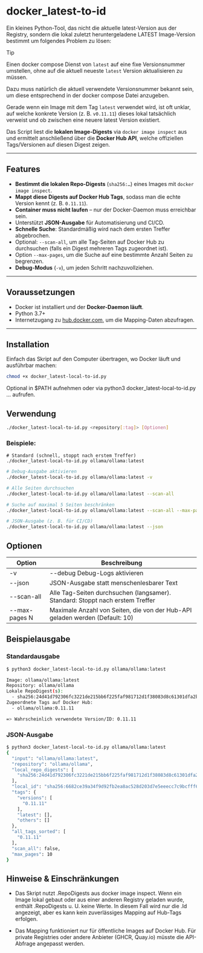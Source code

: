# docker_latest-to-id
Ein kleines Python-Tool, das nicht die aktuelle latest-Version aus der Registry, sondern die lokal zuletzt heruntergeladene LATEST Image-Version bestimmt um folgendes Problem zu lösen:

> [!TIP]
> Einen docker compose Dienst von `latest` auf eine fixe Versionsnummer umstellen, ohne auf die aktuell neueste `latest` Version aktualisieren zu müssen.

Dazu muss natürlich die aktuell verwendete Versionsnummer bekannt sein, um diese entsprechend in der docker compose Datei anzugeben.


Gerade wenn ein Image mit dem Tag `latest` verwendet wird, ist oft unklar, auf welche konkrete Version (z. B. `v0.11.11`) dieses lokal tatsächlich verweist und ob zwischen eine neuere latest Version existiert.

Das Script liest die **lokalen Image-Digests** via `docker image inspect` aus und ermittelt anschließend über die **Docker Hub API**, welche offiziellen Tags/Versionen auf diesen Digest zeigen.  




---

## Features

- **Bestimmt die lokalen Repo-Digests** (`sha256:…`) eines Images mit `docker image inspect`.
- **Mappt diese Digests auf Docker Hub Tags**, sodass man die echte Version kennt (z. B. `0.11.11`).
- **Container muss nicht laufen** – nur der Docker-Daemon muss erreichbar sein.
- Unterstützt **JSON-Ausgabe** für Automatisierung und CI/CD.
- **Schnelle Suche**: Standardmäßig wird nach dem ersten Treffer abgebrochen.
- Optional: `--scan-all`, um alle Tag-Seiten auf Docker Hub zu durchsuchen (falls ein Digest mehreren Tags zugeordnet ist).
- Option `--max-pages`, um die Suche auf eine bestimmte Anzahl Seiten zu begrenzen.
- **Debug-Modus** (`-v`), um jeden Schritt nachzuvollziehen.

---

## Voraussetzungen

- Docker ist installiert und der **Docker-Daemon läuft**.
- Python 3.7+  
- Internetzugang zu [hub.docker.com](https://hub.docker.com), um die Mapping-Daten abzufragen.

---

## Installation

Einfach das Skript auf den Computer übertragen, wo Docker läuft und ausführbar machen:

```bash
chmod +x docker_latest-local-to-id.py
```
Optional in $PATH aufnehmen oder via python3 docker_latest-local-to-id.py … aufrufen.


## Verwendung
```bash
./docker_latest-local-to-id.py <repository[:tag]> [Optionen]
```


### Beispiele:
```
# Standard (schnell, stoppt nach erstem Treffer)
./docker_latest-local-to-id.py ollama/ollama:latest
```

```bash
# Debug-Ausgabe aktivieren
./docker_latest-local-to-id.py ollama/ollama:latest -v
```

```bash
# Alle Seiten durchsuchen
./docker_latest-local-to-id.py ollama/ollama:latest --scan-all
```

```bash
# Suche auf maximal 5 Seiten beschränken
./docker_latest-local-to-id.py ollama/ollama:latest --scan-all --max-pages 5
```

```bash
# JSON-Ausgabe (z. B. für CI/CD)
./docker_latest-local-to-id.py ollama/ollama:latest --json
```


## Optionen

|Option          | Beschreibung  |
|----------------|---------------|
| -v             | --debug	Debug-Logs aktivieren  |
| --json         | JSON-Ausgabe statt menschenlesbarer Text  |
|  --scan-all    |  Alle Tag-Seiten durchsuchen (langsamer). Standard: Stoppt nach erstem Treffer |
| --max-pages N  | Maximale Anzahl von Seiten, die von der Hub-API geladen werden (Default: 10)  |


## Beispielausgabe

### Standardausgabe

```bash
$ python3 docker_latest-local-to-id.py ollama/ollama:latest

Image: ollama/ollama:latest
Repository: ollama/ollama
Lokale RepoDigest(s):
  - sha256:24d41d792306fc3221de215bb6f225faf981712d1f38083d8c61301dfa2b69b3
Zugeordnete Tags auf Docker Hub:
  - ollama/ollama:0.11.11

=> Wahrscheinlich verwendete Version/ID: 0.11.11
```


### JSON-Ausgabe
```bash
$ python3 docker_latest-local-to-id.py ollama/ollama:latest
{
  "input": "ollama/ollama:latest",
  "repository": "ollama/ollama",
  "local_repo_digests": [
    "sha256:24d41d792306fc3221de215bb6f225faf981712d1f38083d8c61301dfa2b69b3"
  ],
  "local_id": "sha256:6682ce39a34f9d92fb2ea8ac528d203d7e5eeecc7c9bcfff609681fcd92a56d6",
  "tags": {
    "versions": [
      "0.11.11"
    ],
    "latest": [],
    "others": []
  },
  "all_tags_sorted": [
    "0.11.11"
  ],
  "scan_all": false,
  "max_pages": 10
}
```




## Hinweise & Einschränkungen
* Das Skript nutzt .RepoDigests aus docker image inspect.
Wenn ein Image lokal gebaut oder aus einer anderen Registry geladen wurde, enthält .RepoDigests u. U. keine Werte.
In diesem Fall wird nur die .Id angezeigt, aber es kann kein zuverlässiges Mapping auf Hub-Tags erfolgen.

* Das Mapping funktioniert nur für öffentliche Images auf Docker Hub.
Für private Registries oder andere Anbieter (GHCR, Quay.io) müsste die API-Abfrage angepasst werden.



